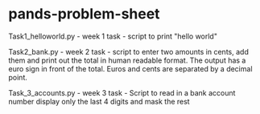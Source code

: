 # pands-problem-sheet

Task1_helloworld.py - week 1 task - script to print "hello world"

Task2_bank.py - week 2 task - script to enter two amounts in cents, add them and print out the total in human readable format. The output has a euro sign in front of the total. Euros and cents are separated by a decimal point.

Task_3_accounts.py - week 3 task - Script to read in a bank account number display only the last 4 digits and mask the rest
